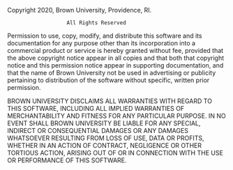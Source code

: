 Copyright 2020, Brown University, Providence, RI.

                       All Rights Reserved

Permission to use, copy, modify, and distribute this software and its
documentation for any purpose other than its incorporation into a commercial
product or service is hereby granted without fee, provided that the above
copyright notice appear in all copies and that both that copyright notice and
this permission notice appear in supporting documentation, and that the name
of Brown University not be used in advertising or publicity pertaining to
distribution of the software without specific, written prior permission.

BROWN UNIVERSITY DISCLAIMS ALL WARRANTIES WITH REGARD TO THIS SOFTWARE,
INCLUDING ALL IMPLIED WARRANTIES OF MERCHANTABILITY AND FITNESS FOR ANY
PARTICULAR PURPOSE.  IN NO EVENT SHALL BROWN UNIVERSITY BE LIABLE FOR ANY
SPECIAL, INDIRECT OR CONSEQUENTIAL DAMAGES OR ANY DAMAGES WHATSOEVER RESULTING
FROM LOSS OF USE, DATA OR PROFITS, WHETHER IN AN ACTION OF CONTRACT, NEGLIGENCE
OR OTHER TORTIOUS ACTION, ARISING OUT OF OR IN CONNECTION WITH THE USE OR
PERFORMANCE OF THIS SOFTWARE.

